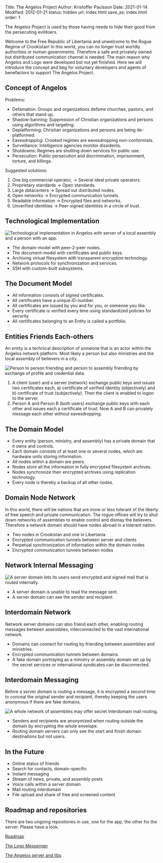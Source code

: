 Title: The Angelos Project
Author: Kristoffer Paulsson
Date: 2021-01-14
Modified: 2012-01-21
status: hidden
url: index.html
save_as: index.html
order: 1

The Angelos Project is used by those having needs to hide their good from the persecuting evildoers.

Welcome to the Free Republic of Libertania and unwelcome to the Rogue Regime of Crookistan! In this world, you can no longer trust worldly authorities or human governments. Therefore a safe and privately owned but distributed communication channel is needed. The main reason why Angelos and Logo were developed but not yet finished. Here we will introduce the concept and beg for voluntary developers and agents of benefactors to support The Angelos Project.

## Concept of Angelos

Problems:

* Defamation: Groups and organizations defame churches, pastors, and others that stand up.
* Shadow-banning: Suppression of Christian organizations and persons using algorithms and targeting.
* Deplatforming: Christian organizations and persons are being de-platformed.
* Eavesdropping: Crooked regimes are eavesdropping non-conformists.
* Surveillance: Intelligence agencies monitor dissidents.
* Shutdowns: Regimes are shutting down services for public use.
* Persecution: Public persecution and discrimination, imprisonment, torture, and killings.

Suggested solutions:

1. One big commercial operator, &rarr; Several ideal private operators.
2. Proprietary standards &rarr; Open standards.
3. Large datacenters &rarr; Spread out distributed nodes.
4. Open networks &rarr; Encrypted communication tunnels.
5. Readable information &rarr; Encrypted files and networks.
6. Unverified identities &rarr; Peer-signed identities in a circle of trust.

## Technological Implementation

![Technological implementation in Angelos with server of a local assembly and a person with an app.]({attach}images/technologies-implementation.png)

* The domain-model with peer-2-peer nodes.
* The document-model with certificates and public keys.
* Archiving virtual filesystem with transparent encryption technology.
* Network protocols for synchronization and services.
* SSH with custom-built subsystems.

## The Document Model

* All information consists of signed certificates.
* All certificates have a unique ID-number.
* All certificates are issued by you and for you, or someone you like.
* Every certificate is verified every time using standardized policies for security.
* All certificates belonging to an Entity is called a portfolio.

## Entities Friends Each-others

An entity is a technical description of someone that is an actor within the Angelos network platform. Most likely a person but also ministries and the local assembly of believers in a city.

![Person to person friending and person to assembly friending by exchange of profile and credential data.]({attach}images/persons-assembly.png)

1. A client (user) and a server (network) exchange public keys and issues two certificates each, a) certificate of verified identity (objectively) and b) certificate of trust (subjectively). Then the client is enabled to logon to the server.
2. Person A and Person B (both users) exchange public keys with each other and issues each a certificate of trust. Now A and B can privately message each other without eavesdropping.

## The Domain Model

* Every entity (person, ministry, and assembly) has a private domain that it owns and controls.
* Each domain consists of at least one or several nodes, which are hardware units storing information.
* All nodes within a domain are peers.
* Nodes store all the information in fully encrypted filesystem archives.
* Nodes synchronize their encrypted archives using replication technology.
* Every node is thereby a backup of all other nodes.

## Domain Node Network

In this world, there will be nations that are more or less tolerant of the liberty of free speech and private communication. The rogue offices will try to shut down networks of assemblies to enable control and dismay the believers. Therefore a network domain should have nodes abroad in a tolerant nation. 

* Two nodes in Crookistan and one in Libertania
* Encrypted communication tunnels between server and clients
* Perpetual synchronization of information within the domain nodes
* Encrypted communication tunnels between nodes

## Network Internal Messaging

![A server domain lets its users send encrypted and signed mail that is routed internally.]({attach}images/assembly-routing.png)

* A server domain is unable to read the message sent.
* A server domain can see the sender and recipient.

## Interdomain Network
Network server domains can also friend each other, enabling routing messages between assemblies, interconnected to the vast international network.

* Domains can connect for routing by friending between assemblies and ministries.
* Encrypted communication tunnels between domains.
* A fake domain portraying as a ministry or assembly domain set up by the secret services or international syndicates can be disconnected.

## Interdomain Messaging
Before a server domain is routing a message, it is encrypted a second time to conceal the original sender and recipient, thereby keeping the users anonymous if there are fake domains. 

![A whole network of assemblies may offer secret interdomain mail routing.]({attach}images/interdomain-routing.png)

* Senders and recipients are anonymized when routing outside the domain by encrypting the whole envelope.
* Routing domain servers can only see the start and finish domain destinations but not users.

## In the Future

* Online status of friends
* Search for contacts, domain-specific
* Instant messaging
* Stream of news, private, and assembly posts
* Voice calls within a server domain
* Mail routing interdomain
* File upload and share of free and screened content

## Roadmap and repositories

There are two ongoing repositories in use, one for the app, the other for the server. Please have a look.

[Roadmap](/pages/roadmap.html)

[The Logo Messenger](https://github.com/kristoffer-paulsson/logo)

[The Angelos server and libs](https://github.com/kristoffer-paulsson/angelos)